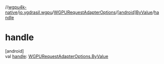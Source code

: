 //[wgpu4k-native](../../../../index.md)/[io.ygdrasil.wgpu](../../index.md)/[WGPURequestAdapterOptions](../index.md)/[[android]ByValue](index.md)/[handle](handle.md)

# handle

[android]\
val [handle](handle.md): [WGPURequestAdapterOptions.ByValue](../../../io.ygdrasil.wgpu.android/-w-g-p-u-request-adapter-options/-by-value/index.md)